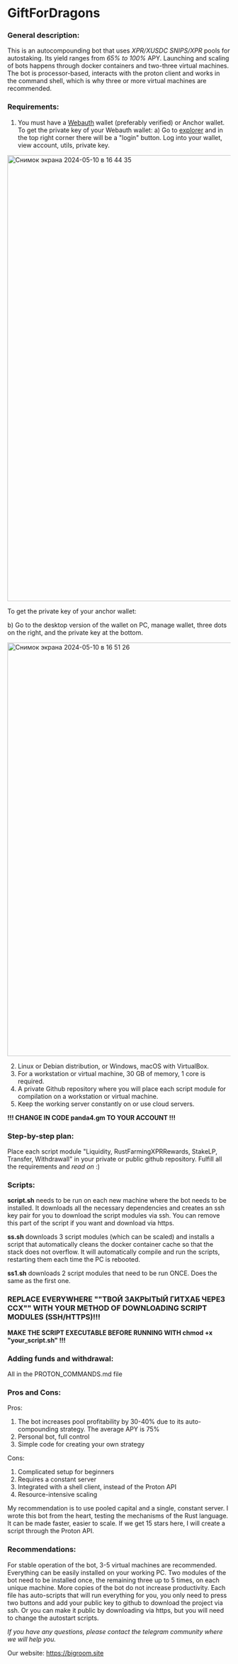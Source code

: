 # GiftForDragons

### **General description:**

This is an autocompounding bot that uses _XPR/XUSDC SNIPS/XPR_ pools for autostaking. Its yield ranges from _65% to 100%_ APY. Launching and scaling of bots happens through docker containers and two-three virtual machines. The bot is processor-based, interacts with the proton client and works in the command shell, which is why three or more virtual machines are recommended.

### **Requirements:**

1. You must have a [Webauth](https://webauth.com) wallet (preferably verified) or Anchor wallet.
To get the private key of your Webauth wallet:
a) Go to [explorer](https://explorer.xprnetwork.org/) and in the top right corner there will be a "login" button. Log into your wallet, view account, utils, private key.


<img width="1004" alt="Снимок экрана 2024-05-10 в 16 44 35" src="https://github.com/Panda404NotFound/GiftForDragons/assets/148841983/bd0190c7-36c1-4ba1-8fba-190cb1312d93">


To get the private key of your anchor wallet:

b) Go to the desktop version of the wallet on PC, manage wallet, three dots on the right, and the private key at the bottom.


<img width="931" alt="Снимок экрана 2024-05-10 в 16 51 26" src="https://github.com/Panda404NotFound/GiftForDragons/assets/148841983/f19ebfc1-862e-4426-ba06-66fdb9e47935">


2. Linux or Debian distribution, or Windows, macOS with VirtualBox.
3. For a workstation or virtual machine, 30 GB of memory, 1 core is required.
4. A private Github repository where you will place each script module for compilation on a workstation or virtual machine.
5. Keep the working server constantly on or use cloud servers.


**!!! CHANGE IN CODE panda4.gm TO YOUR ACCOUNT !!!**


### **Step-by-step plan:**

Place each script module "Liquidity, RustFarmingXPRRewards, StakeLP, Transfer, Withdrawall" in your private or public github repository. Fulfill all the requirements and _read on_ :)

### **Scripts:**

**script.sh** needs to be run on each new machine where the bot needs to be installed. It downloads all the necessary dependencies and creates an ssh key pair for you to download the script modules via ssh. You can remove this part of the script if you want and download via https.

**ss.sh** downloads 3 script modules (which can be scaled) and installs a script that automatically cleans the docker container cache so that the stack does not overflow. It will automatically compile and run the scripts, restarting them each time the PC is rebooted.

**ss1.sh** downloads 2 script modules that need to be run ONCE. Does the same as the first one.

### **REPLACE EVERYWHERE ""ТВОЙ ЗАКРЫТЫЙ ГИТХАБ ЧЕРЕЗ ССХ"" WITH YOUR METHOD OF DOWNLOADING SCRIPT MODULES (SSH/HTTPS)!!!**

**MAKE THE SCRIPT EXECUTABLE BEFORE RUNNING WITH chmod +x "your_script.sh" !!!**

### **Adding funds and withdrawal:**




All in the PROTON_COMMANDS.md file


### **Pros and Cons:**

Pros:
1) The bot increases pool profitability by 30-40% due to its auto-compounding strategy. The average APY is 75%
2) Personal bot, full control
3) Simple code for creating your own strategy

Cons:
1) Complicated setup for beginners
2) Requires a constant server
3) Integrated with a shell client, instead of the Proton API
4) Resource-intensive scaling

My recommendation is to use pooled capital and a single, constant server.
I wrote this bot from the heart, testing the mechanisms of the Rust language. It can be made faster, easier to scale. If we get 15 stars here, I will create a script through the Proton API.

### **Recommendations:**

For stable operation of the bot, 3-5 virtual machines are recommended. Everything can be easily installed on your working PC. Two modules of the bot need to be installed once, the remaining three up to 5 times, on each unique machine. More copies of the bot do not increase productivity. Each file has auto-scripts that will run everything for you, you only need to press two buttons and add your public key to github to download the project via ssh. Or you can make it public by downloading via https, but you will need to change the autostart scripts.

_If you have any questions, please contact the telegram community where we will help you._

Our website: https://bigroom.site

